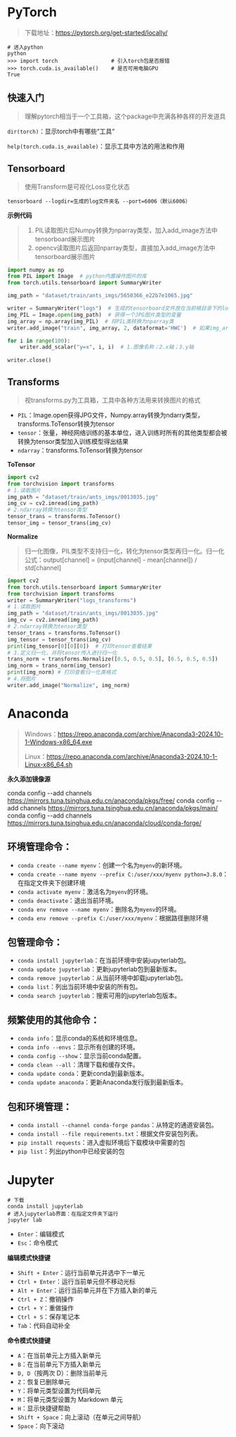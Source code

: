 # PyTorch

> 下载地址：https://pytorch.org/get-started/locally/

```shell
# 进入python
python
>>> import torch                 # 引入torch包是否报错
>>> torch.cuda.is_available()    # 是否可用电脑GPU
True
```

## 快速入门

> 理解pytorch相当于一个工具箱，这个package中充满各种各样的开发道具

`dir(torch)`：显示torch中有哪些“工具“

`help(torch.cuda.is_available)`：显示工具中方法的用法和作用

## Tensorboard

> 使用Transform是可视化Loss变化状态

```shell
tensorboard --logdir=生成的log文件夹名 --port=6006（默认6006） 
```

**示例代码**

> 1. PIL读取图片后Numpy转换为nparray类型，加入add_image方法中tensorboard展示图片
> 2. opencv读取图片后返回nparray类型，直接加入add_image方法中tensorboard展示图片

```python
import numpy as np
from PIL import Image  # python内置操作图片的库
from torch.utils.tensorboard import SummaryWriter

img_path = "dataset/train/ants_imgs/5650366_e22b7e1065.jpg"

writer = SummaryWriter("logs")  # 生成的tensorboard文件放在当前根目录下的logs中
img_PIL = Image.open(img_path)  # 获得一个JPG图片类型的变量
img_array = np.array(img_PIL)  # 将PIL类转换为nparray类
writer.add_image("train", img_array, 2, dataformat='HWC')  # 如果img_array不是tensor类型则需要加入dataformat

for i in range(100):
    writer.add_scalar("y=x", i, i)  # 1.图像名称；2.x轴；3.y轴
    
writer.close()
```

## Transforms

> 视transforms.py为工具箱，工具中各种方法用来转换图片的格式

* `PIL`：Image.open获得JPG文件，Numpy.array转换为ndarry类型，transforms.ToTensor转换为tensor
* `tensor`：张量，神经网络训练的基本单位，进入训练时所有的其他类型都会被转换为tensor类型加入训练模型得出结果
* `ndarray`：transforms.ToTensor转换为tensor

**ToTensor**

```python
import cv2
from torchvision import transforms
# 1.读取图片
img_path = "dataset/train/ants_imgs/0013035.jpg"
img_cv = cv2.imread(img_path)
# 2.ndarray转换为tensor类型
tensor_trans = transforms.ToTensor()
tensor_img = tensor_trans(img_cv)
```

**Normalize**

> 归一化图像，PIL类型不支持归一化，转化为tensor类型再归一化。归一化公式：output[channel] = (input[channel] - mean[channel]) / std[channel]

```python
import cv2
from torch.utils.tensorboard import SummaryWriter
from torchvision import transforms
writer = SummaryWriter("logs_transforms")
# 1.读取图片
img_path = "dataset/train/ants_imgs/0013035.jpg"
img_cv = cv2.imread(img_path)
# 2.ndarray转换为tensor类型
tensor_trans = transforms.ToTensor()
img_tensor = tensor_trans(img_cv)
print(img_tensor[0][0][0])  # 打印tensor查看结果
# 3.定义归一化，并将tensor传入进行归一化
trans_norm = transforms.Normalize([0.5, 0.5, 0.5], [0.5, 0.5, 0.5])
img_norm = trans_norm(img_tensor)
print(img_norm) # 打印查看归一化类格式
# 4.将图片
writer.add_image("Normalize", img_norm)
```

# Anaconda

> Windows：https://repo.anaconda.com/archive/Anaconda3-2024.10-1-Windows-x86_64.exe
>
> Linux：https://repo.anaconda.com/archive/Anaconda3-2024.10-1-Linux-x86_64.sh

**永久添加镜像源**

conda config --add channels https://mirrors.tuna.tsinghua.edu.cn/anaconda/pkgs/free/
conda config --add channels https://mirrors.tuna.tsinghua.edu.cn/anaconda/pkgs/main/
conda config --add channels https://mirrors.tuna.tsinghua.edu.cn/anaconda/cloud/conda-forge/

## 环境管理命令：

- `conda create --name myenv`：创建一个名为`myenv`的新环境。
- `conda create --name myenv --prefix C:/user/xxx/myenv python=3.8.0`：在指定文件夹下创建环境
- `conda activate myenv`：激活名为`myenv`的环境。
- `conda deactivate`：退出当前环境。
- `conda env remove --name myenv`：删除名为`myenv`的环境。
- `conda env remove --prefix C:/user/xxx/myenv`：根据路径删除环境

## 包管理命令：

- `conda install jupyterlab`：在当前环境中安装jupyterlab包。
- `conda update jupyterlab`：更新jupyterlab包到最新版本。
- `conda remove jupyterlab`：从当前环境中卸载jupyterlab包。
- `conda list`：列出当前环境中安装的所有包。
- `conda search jupyterlab`：搜索可用的jupyterlab包版本。

## 频繁使用的其他命令：

- `conda info`：显示conda的系统和环境信息。
- `conda info --envs`：显示所有创建的环境。
- `conda config --show`：显示当前conda配置。
- `conda clean --all`：清理下载和缓存文件。
- `conda update conda`：更新conda到最新版本。
- `conda update anaconda`：更新Anaconda发行版到最新版本。

## 包和环境管理：

- `conda install --channel conda-forge pandas`：从特定的通道安装包。
- `conda install --file requirements.txt`：根据文件安装包列表。
- `pip install requests`：进入虚拟环境后下载模块中需要的包
- `pip list`：列出python中已经安装的包

# Jupyter

```shell
# 下载
conda install jupyterlab
# 进入jupyterlab界面：在指定文件夹下运行
jupyter lab
```

* `Enter`：编辑模式
* `Esc`：命令模式

**编辑模式快捷键**

* `Shift + Enter`：运行当前单元并选中下一单元
* `Ctrl + Enter`：运行当前单元但不移动光标
* `Alt + Enter`：运行当前单元并在下方插入新的单元
* `Ctrl + Z`：撤销操作
* `Ctrl + Y`：重做操作
* `Ctrl + S`：保存笔记本
* `Tab`：代码自动补全

**命令模式快捷键**

- `A`：在当前单元上方插入新单元
- `B`：在当前单元下方插入新单元
- `D, D`（按两次 D）：删除当前单元
- `Z`：恢复已删除单元
- `Y`：将单元类型设置为代码单元
- `M`：将单元类型设置为 Markdown 单元
- `H`：显示快捷键帮助
- `Shift + Space`：向上滚动（在单元之间导航）
- `Space`：向下滚动
